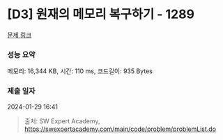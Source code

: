 # [D3] 원재의 메모리 복구하기 - 1289 

[문제 링크](https://swexpertacademy.com/main/code/problem/problemDetail.do?contestProbId=AV19AcoKI9sCFAZN) 

### 성능 요약

메모리: 16,344 KB, 시간: 110 ms, 코드길이: 935 Bytes

### 제출 일자

2024-01-29 16:41



> 출처: SW Expert Academy, https://swexpertacademy.com/main/code/problem/problemList.do